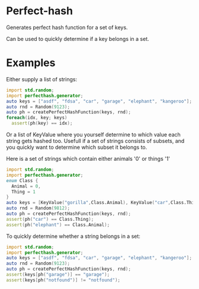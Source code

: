 # Perfect-hash

Generates perfect hash function for a set of keys.

Can be used to quickly determine if a key belongs in a set.

# Examples

Either supply a list of strings:

```d
import std.random;
import perfecthash.generator;
auto keys = ["asdf", "fdsa", "car", "garage", "elephant", "kangeroo"];
auto rnd = Random(9123);
auto ph = createPerfectHashFunction(keys, rnd);
foreach(idx, key; keys)
  assert(ph(key) == idx);
```

Or a list of KeyValue where you yourself determine to which value each string gets hashed too. Usefull if a set of strings consists of subsets, and you quickly want to determine which subset it belongs to.

Here is a set of strings which contain either animals '0' or things '1'
```d
import std.random;
import perfecthash.generator;
enum Class {
  Animal = 0,
  Thing = 1
}
auto keys = [KeyValue("gorilla",Class.Animal), KeyValue("car",Class.Thing), KeyValue("house",Class.Thing), KeyValue("kangeroo",Class.Animal), KeyValue("elephant",Class.Animal), KeyValue("door",Class.Thing)];
auto rnd = Random(9812);
auto ph = createPerfectHashFunction(keys, rnd);
assert(ph("car") == Class.Thing);
assert(ph("elephant") == Class.Animal);
```

To quickly determine whether a string belongs in a set:

```d
import std.random;
import perfecthash.generator;
auto keys = ["asdf", "fdsa", "car", "garage", "elephant", "kangeroo"];
auto rnd = Random(9123);
auto ph = createPerfectHashFunction(keys, rnd);
assert(keys[ph("garage")] == "garage");
assert(keys[ph("notfound")] != "notfound");
```
